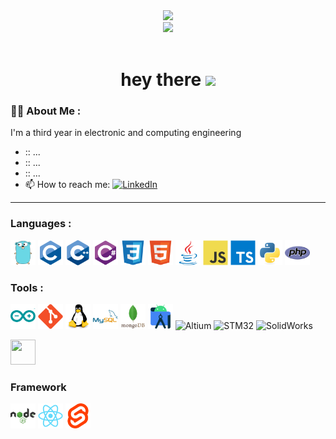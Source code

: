 <div id="header" align="center">
    <img src="https://media.giphy.com/media/M9gbBd9nbDrOTu1Mqx/giphy.gif" width="100"/>
    <div id="badges">
        <a href="https://www.linkedin.com/in/julien-guitter-783561236/">
            <img src="https://img.shields.io/badge/LinkedIn-blue?logo=linkedin&logoColor=white&style=for-the-badge">
        </a>
    </div>
    <img src="https://komarev.com/ghpvc/?username=JulienGuitter&style=flat-square&color=blue" alt=""/>
    <h1>
        hey there
        <img src="https://media.giphy.com/media/hvRJCLFzcasrR4ia7z/giphy.gif" width="30px"/>
    </h1>
</div>

### :man_technologist: About Me :

I'm a third year in electronic and computing engineering
- :: ...
- :: ...
- :: ...
- :mailbox: How to reach me: [![LinkedIn](https://img.shields.io/badge/-Julien_Guitter-blue?logo=linkedin&logoColor=white&style=flat)](https://www.linkedin.com/in/julien-guitter-783561236/)

---

### Languages :
<p align="left">
    <img src="https://github.com/devicons/devicon/blob/master/icons/go/go-original.svg" alt="go" width="40" height="40"/>
    <img src="https://github.com/devicons/devicon/blob/master/icons/c/c-original.svg" alt="c" width="40" height="40"/>
    <img src="https://github.com/devicons/devicon/blob/master/icons/cplusplus/cplusplus-original.svg" alt="cplusplus" width="40" height="40"/>
    <img src="https://github.com/devicons/devicon/blob/master/icons/csharp/csharp-original.svg" alt="csharp" width="40" height="40"/>
    <img src="https://github.com/devicons/devicon/blob/master/icons/css3/css3-original.svg" alt="css3" width="40" height="40"/>
     <img src="https://github.com/devicons/devicon/blob/master/icons/html5/html5-original.svg" alt="html5" width="40" height="40"/>
     <img src="https://github.com/devicons/devicon/blob/master/icons/java/java-original.svg" alt="java" width="40" height="40"/>
     <img src="https://github.com/devicons/devicon/blob/master/icons/javascript/javascript-original.svg" alt="javascript" width="40" height="40"/>
     <img src="https://github.com/devicons/devicon/blob/master/icons/typescript/typescript-original.svg" alt="typescript" width="40" height="40"/>
     <img src="https://github.com/devicons/devicon/blob/master/icons/python/python-original.svg" alt="python" width="40" height="40"/>
    <img src="https://github.com/devicons/devicon/blob/master/icons/php/php-original.svg" alt="PHP" width="40" height="40"/>
<p>


### Tools :
<p align="left">
    <img src="https://github.com/devicons/devicon/blob/master/icons/arduino/arduino-original.svg" alt="arduino" width="40" height="40"/>
    <img src="https://github.com/devicons/devicon/blob/master/icons/git/git-original.svg" alt="Git" width="40" height="40"/>
    <img src="https://github.com/devicons/devicon/blob/master/icons/linux/linux-original.svg" alt="linux" width="40" height="40"/>
    <img src="https://github.com/devicons/devicon/blob/master/icons/mysql/mysql-original-wordmark.svg" alt="mysql" width="40" height="40"/>
    <img src="https://github.com/devicons/devicon/blob/master/icons/mongodb/mongodb-original-wordmark.svg" alt="MongoDB" width="40" height="40"/>
    <img src="https://github.com/devicons/devicon/blob/master/icons/androidstudio/androidstudio-original.svg" alt="Android Studio" width="40" height="40"/>
    <img src="https://5.imimg.com/data5/SELLER/Default/2023/12/369981375/LG/VW/AF/195873594/ad-logo-vertical-light-bg.png" alt="Altium" width="40" height="40"/>
    <img src="https://media.imgcdn.org/repo/2023/07/stm32cubemx/64ba6a1ed1bc8-stm32cubemx-Icon.webp" alt="STM32" width="40" height="40"/>
    <img src="https://cdn.worldvectorlogo.com/logos/solidworks-logo-1.svg" alt="SolidWorks" width="80" height="40"/>
</p>

<img src="" alt="" width="40" height="40"/>


### Framework
<p align="left">
    <img src="https://github.com/devicons/devicon/blob/master/icons/nodejs/nodejs-original-wordmark.svg" alt="nodejs" width="40" height="40"/>
    <img src="https://github.com/devicons/devicon/blob/master/icons/react/react-original.svg" alt="React" width="40" height="40"/>
    <img src="https://github.com/devicons/devicon/blob/master/icons/svelte/svelte-original.svg" alt="Svelte" width="40" height="40"/>
</p>
